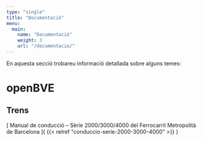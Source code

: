 ```yaml
---
type: "single"
title: "Documentació"
menu:
  main:
    name: "Documentació"
    weight: 3
    url: "/documentacio/"
---
```

En aquesta secció trobareu informació detallada sobre alguns temes:

# openBVE

## Trens

[ Manual de conducció – Sèrie 2000/3000/4000 del Ferrocarril Metropolità de Barcelona ]( {{< relref "conduccio-serie-2000-3000-4000" >}} )
